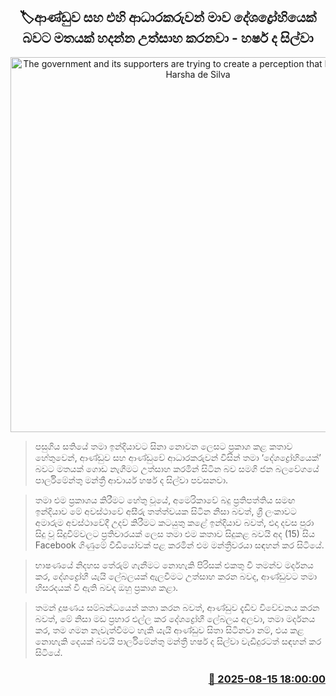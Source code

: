 <p align='center'><b><h2 align='center' title='The government and its supporters are trying to create a perception that I am a traitor - Harsha de Silva'>🏷ආණ්ඩුව සහ එහි ආධාරකරුවන් මාව දේශද්‍රෝහියෙක් බවට මතයක් හදන්න උත්සාහ කරනවා - හර්ෂ ද සිල්වා</h2></b></p>
<p align='center'><img src='https://helakuru.sgp1.cdn.digitaloceanspaces.com/esana/images/lib/harsha-de-silva-public-finance[1].jpg' width='600' alt='The government and its supporters are trying to create a perception that I am a traitor - Harsha de Silva'></p>

> පසුගිය සතියේ තමා ඉන්දියාවට සිනා නොවන ලෙසට ප්‍රකාශ කළ කතාව හේතුවෙන්, ආණ්ඩුව සහ ආණ්ඩුවේ ආධාරකරුවන් විසින් තමා ‘දේශද්‍රෝහියෙක්’ බවට මතයක් ගොඩ නැගීමට උත්සාහ කරමින් සිටින බව සමගි ජන බලවේගයේ පාර්ලිමේන්තු මන්ත්‍රී ආචාර්ය හර්ෂ ද සිල්වා පවසනවා.

> තමා එම ප්‍රකාශය කිරීමට හේතු වූයේ, අමෙරිකාවේ බදු ප්‍රතිපත්තිය සමඟ ඉන්දියාව මේ අවස්ථාවේ අසීරු තත්ත්වයක සිටින නිසා බවත්, ශ්‍රී ලංකාවට අමාරුම අවස්ථාවේදී උදව් කිරීමට කටයුතු කළේ ඉන්දියාව බවත්, එදා දවස පුරා සිදු වූ සිදුවීම්වලට ප්‍රතිචාරයක් ලෙස තමා එම කතාව සිදුකළ බවයි අද (15) සිය Facebook ගිණුමේ වීඩියෝවක් පළ කරමින් එම මන්ත්‍රීවරයා සඳහන් කර සිටියේ.

> භාෂණයේ නිදහස තේරුම් ගැනීමට නොහැකි පිරිසක් එකතු වී තමන්ව මර්දනය කර, දේශද්‍රෝහී යැයි ලේබලයක් ඇලවීමට උත්සාහ කරන බවද, ආණ්ඩුවට තමා හිසරදයක් වී ඇති බවද ඔහු ප්‍රකාශ කළා.

> තමන් දූෂණය සම්බන්ධයෙන් කතා කරන බවත්, ආණ්ඩුව දැඩිව විවේචනය කරන බවත්, මේ නිසා මඩ ප්‍රහාර එල්ල කර දේශද්‍රෝහී ලේබලය අලවා, තමා මර්දනය කර, තම ගමන නැවැත්වීමට හැකි යැයි ආණ්ඩුව සිතා සිටිනවා නම්, එය කළ නොහැකි දෙයක් බවයි පාර්ලිමේන්තු මන්ත්‍රී හර්ෂ ද සිල්වා වැඩිදුරටත් සඳහන් කර සිටියේ.



<h3 align='right'><a href='https://www.helakuru.lk/esana/p/112742/'>📅 2025-08-15 18:00:00</a></h3>
